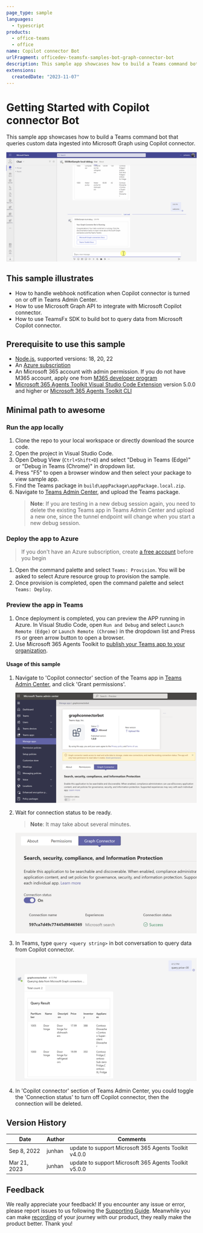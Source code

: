 ```yaml
---
page_type: sample
languages:
  - typescript
products:
  - office-teams
  - office
name: Copilot connector Bot
urlFragment: officedev-teamsfx-samples-bot-graph-connector-bot
description: This sample app showcases how to build a Teams command bot that queries custom data ingested into Microsoft Graph using Copilot connector.
extensions:
  createdDate: "2023-11-07"
---
```


# Getting Started with Copilot connector Bot

This sample app showcases how to build a Teams command bot that queries custom data ingested into Microsoft Graph using Copilot connector.

![Copilot connector Overview](images/graph-connector-bot-demo.gif)

## This sample illustrates

- How to handle webhook notification when Copilot connector is turned on or off in Teams Admin Center.
- How to use Microsoft Graph API to integrate with Microsoft Copilot connector.
- How to use TeamsFx SDK to build bot to query data from Microsoft Copilot connector.

## Prerequisite to use this sample

- [Node.js](https://nodejs.org/), supported versions: 18, 20, 22
- An [Azure subscription](https://azure.microsoft.com/en-us/free/)
- An Microsoft 365 account with admin permission. If you do not have M365 account, apply one from [M365 developer program](https://developer.microsoft.com/en-us/microsoft-365/dev-program)
- [Microsoft 365 Agents Toolkit Visual Studio Code Extension](https://aka.ms/teams-toolkit) version 5.0.0 and higher or [Microsoft 365 Agents Toolkit CLI](https://aka.ms/teams-toolkit-cli)

## Minimal path to awesome

### Run the app locally

1. Clone the repo to your local workspace or directly download the source code.
1. Open the project in Visual Studio Code.
1. Open Debug View (`Ctrl+Shift+D`) and select "Debug in Teams (Edge)" or "Debug in Teams (Chrome)" in dropdown list.
1. Press "F5" to open a browser window and then select your package to view sample app.
1. Find the Teams package in `build\appPackage\appPackage.local.zip`.
1. Navigate to [Teams Admin Center](https://admin.teams.microsoft.com/policies/manage-apps), and upload the Teams package.
   > **Note**: If you are testing in a new debug session again, you need to delete the existing Teams app in Teams Admin Center and upload a new one, since the tunnel endpoint will change when you start a new debug session.

### Deploy the app to Azure

> If you don't have an Azure subscription, create [a free account](https://azure.microsoft.com/en-us/free/) before you begin

1. Open the command palette and select `Teams: Provision`. You will be asked to select Azure resource group to provision the sample.
1. Once provision is completed, open the command palette and select `Teams: Deploy`.

### Preview the app in Teams

1. Once deployment is completed, you can preview the APP running in Azure. In Visual Studio Code, open `Run and Debug` and select `Launch Remote (Edge)` or `Launch Remote (Chrome)` in the dropdown list and Press `F5` or green arrow button to open a browser.
1. Use Microsoft 365 Agents Toolkit to [publish your Teams app to your organization](https://docs.microsoft.com/en-us/microsoftteams/platform/toolkit/publish#publish-to-your-organization).

#### Usage of this sample

1. Navigate to 'Copilot connector' section of the Teams app in [Teams Admin Center](https://admin.teams.microsoft.com/policies/manage-apps), and click 'Grant permissions'.

   ![Grant permissions](images/grant-permission.png)

1. Wait for connection status to be ready.

   > **Note**: It may take about several minutes.

   ![Connection ready](images/connection-ready.png)

1. In Teams, type `query <query string>` in bot conversation to query data from Copilot connector.

   ![Query](images/query.png)

1. In 'Copilot connector' section of Teams Admin Center, you could toggle the 'Connection status' to turn off Copilot connector, then the connection will be deleted.

## Version History

| Date         | Author | Comments                               |
| ------------ | ------ | -------------------------------------- |
| Sep 8, 2022  | junhan | update to support Microsoft 365 Agents Toolkit v4.0.0 |
| Mar 21, 2023 | junhan | update to support Microsoft 365 Agents Toolkit v5.0.0 |

## Feedback

We really appreciate your feedback! If you encounter any issue or error, please report issues to us following the [Supporting Guide](https://github.com/OfficeDev/TeamsFx-Samples/blob/dev/SUPPORT.md). Meanwhile you can make [recording](https://aka.ms/teamsfx-record) of your journey with our product, they really make the product better. Thank you!
